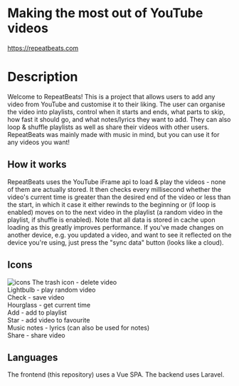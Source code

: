 # Making the most out of YouTube videos

https://repeatbeats.com

# Description
Welcome to RepeatBeats! This is a project that allows users to add any video from YouTube and customise it to their liking. The user can organise the video into playlists, control when it starts and ends, what parts to skip, how fast it should go, and what notes/lyrics they want to add. They can also loop & shuffle playlists as well as share their videos with other users. RepeatBeats was mainly made with music in mind, but you can use it for any videos you want!

## How it works

RepeatBeats uses the YouTube iFrame api to load & play the videos - none of them are actually stored. It then checks every millisecond whether the video's current time is greater than the desired end of the video or less than the start, in which it case it either rewinds to the beginning or (if loop is enabled) moves on to the next video in the playlist (a random video in the playlist, if shuffle is enabled). Note that all data is stored in cache upon loading as this greatly improves performance. If you've made changes on another device, e.g. you updated a video, and want to see it reflected on the device you're using, just press the "sync data" button (looks like a cloud).

## Icons

![icons](https://github.com/user-attachments/assets/c3ff624f-e608-4e76-8160-87d9e75904f6)
The trash icon - delete video  
Lightbulb - play random video  
Check - save video  
Hourglass - get current time  
Add - add to playlist  
Star - add video to favourite  
Music notes - lyrics (can also be used for notes)  
Share - share video  

## Languages

The frontend (this repository) uses a Vue SPA. The backend uses Laravel.
